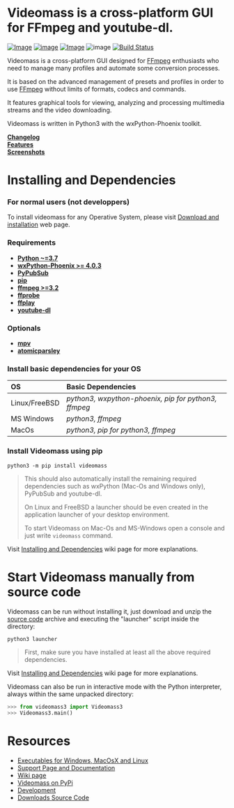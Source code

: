 # **Videomass** is a cross-platform GUI for FFmpeg and youtube-dl.
[![Image](https://img.shields.io/static/v1?label=python&logo=python&message=3.7%20|%203.8&color=blue)](https://www.python.org/downloads/)
[![image](https://img.shields.io/badge/wxpython-phoenix-green)](https://www.wxpython.org/)
[![Image](https://img.shields.io/badge/license-GPLv3-orange)](https://github.com/jeanslack/Videomass/blob/master/COPYING)
![image](https://img.shields.io/badge/platform-linux%20|%20freebsd%20|%20macos%20|%20windows-brigthgreen)
[![Build Status](https://travis-ci.org/jeanslack/Videomass.svg?branch=master)](https://travis-ci.org/jeanslack/Videomass)   

Videomass is a cross-platform GUI designed for [FFmpeg](https://www.ffmpeg.org/) 
enthusiasts who need to manage many profiles and automate some conversion 
processes.   

It is based on the advanced management of presets and profiles in order to use 
[FFmpeg](https://www.ffmpeg.org/) without limits of formats, codecs and 
commands.   

It features graphical tools for viewing, analyzing and processing multimedia 
streams and the video downloading.   

Videomass is written in Python3 with the wxPython-Phoenix toolkit.   

**[Changelog](https://github.com/jeanslack/Videomass/blob/master/CHANGELOG)**   
**[Features](https://jeanslack.github.io/Videomass/features.html)**   
**[Screenshots](https://jeanslack.github.io/Videomass/screenshots.html)**   

# Installing and Dependencies

### For normal users (not developpers)
To install videomass for any Operative System, please visit 
[Download and installation](https://jeanslack.github.io/Videomass/download_installation.html) 
web page.

### Requirements
- **[Python ~=3.7](https://www.python.org/)**
- **[wxPython-Phoenix >= 4.0.3](https://wxpython.org/)**
- **[PyPubSub](https://pypi.org/project/PyPubSub/)**
- **[pip](https://pypi.org/project/pip/)**
- **[ffmpeg >=3.2](https://ffmpeg.org/)**
- **[ffprobe](https://ffmpeg.org/ffprobe.html)**
- **[ffplay](http://ffmpeg.org/ffplay.html)**
- **[youtube-dl](https://pypi.org/project/youtube_dl/)**

### Optionals
- **[mpv](https://mpv.io/)**
- **[atomicparsley](http://atomicparsley.sourceforge.net/)**

### Install basic dependencies for your OS

| **OS**           | **Basic Dependencies**                              |
|:-----------------|:----------------------------------------------------|
|Linux/FreeBSD     |*python3, wxpython-phoenix, pip for python3, ffmpeg* |
|MS Windows        |*python3, ffmpeg*                                    |
|MacOs             |*python3, pip for python3, ffmpeg*                   |

### Install Videomass using pip

`python3 -m pip install videomass`   

> This should also automatically install the remaining required dependencies 
such as wxPython (Mac-Os and Windows only), PyPubSub and youtube-dl.   
>
> On Linux and FreeBSD a launcher should be even created in the application 
launcher of your desktop environment.   
>
> To start Videomass on Mac-Os and MS-Windows open a console and just write 
`videomass` command.   

Visit [Installing and Dependencies](https://github.com/jeanslack/Videomass/wiki/Installing-and-Dependencies) 
wiki page for more explanations.

# Start Videomass manually from source code

Videomass can be run without installing it, just download and unzip the 
[source code](https://github.com/jeanslack/Videomass/releases) archive and 
executing the "launcher" script inside the directory:   

`python3 launcher`   

> First, make sure you have installed at least all the above required 
dependencies.   

Visit [Installing and Dependencies](https://github.com/jeanslack/Videomass/wiki/Installing-and-Dependencies) 
wiki page for more explanations.

Videomass can also be run in interactive mode with the Python interpreter, 
always within the same unpacked directory:   

```Python
>>> from videomass3 import Videomass3
>>> Videomass3.main()
```

# Resources

* [Executables for Windows, MacOsX and Linux](https://sourceforge.net/projects/videomass2/)
* [Support Page and Documentation](http://jeanslack.github.io/Videomass)
* [Wiki page](https://github.com/jeanslack/Videomass/wiki)
* [Videomass on PyPi](https://pypi.org/project/videomass/)
* [Development](https://github.com/jeanslack/Videomass)
* [Downloads Source Code](https://github.com/jeanslack/Videomass/releases)